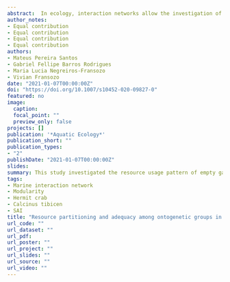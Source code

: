 ```yaml
---
abstract:  In ecology, interaction networks allow the investigation of how interactions among species affect community structure and functioning. The structure of interaction networks can be nested and/or modular. Ecologically, the nested structure minimizes competition and increases the number of coexisting species, creating high diversity, while the modular structure occurs when there are non-overlapping groups of highly interacting consumer-resource species. Despite the importance of gastropod shells to hermit crabs, currently, few studies explored the structure of hermit crabs communities through a resource-usage perspective. Therefore, network analyses appear as an important tool to unveil how the use of empty shell as a resource rules hermit crabs communities through competition among species and rules hermit crabs populations through competition among distinct ontogenetic groups. This study investigated the resource usage pattern of empty gastropod shells by distinct ontogenetic stages of the hermit crab Calcinus tibicen from two different locations, using a network approach and the “Shell Adequacy Index” (SAI) analysis. The present results show that the interaction network between ontogenetic groups and gastropod shells was non-nested and modular and the SAI reflected the differences between males and ovigerous females in both locations, regarding shell size adequacy. We suggest that the modular structure may be a result of resource partitioning, which, in turn, is favored in habitats with a high degree of heterogeneity. The modular network structure may indicate habitat heterogeneity and resource partitioning. Future studies including other hermit crab species from the same areas should help determine how shells are partitioned interspecifically.
author_notes:
- Equal contribution
- Equal contribution
- Equal contribution
- Equal contribution
authors:
- Mateus Pereira Santos
- Gabriel Fellipe Barros Rodrigues
- Maria Lucia Negreiros-Fransozo 
- Vivian Fransozo 
date: "2021-01-07T00:00:00Z"
doi: "https://doi.org/10.1007/s10452-020-09827-0"
featured: no
image: 
  caption: 
  focal_point: ""
  preview_only: false
projects: []
publication: '*Aquatic Ecology*'
publication_short: ""
publication_types:
- "2"
publishDate: "2021-01-07T00:00:00Z"
slides: 
summary: This study investigated the resource usage pattern of empty gastropod shells by distinct ontogenetic stages of the hermit crab Calcinus tibicen from two different locations, using a network approach and the “Shell Adequacy Index” (SAI) analysis.
tags: 
- Marine interaction network
- Modularity
- Hermit crab
- Calcinus tibicen
- SAI
title: "Resource partitioning and adequacy among ontogenetic groups in a hermit crab and gastropod shell network"
url_code: ""
url_dataset: ""
url_pdf: 
url_poster: ""
url_project: ""
url_slides: ""
url_source: ""
url_video: ""
---
```



